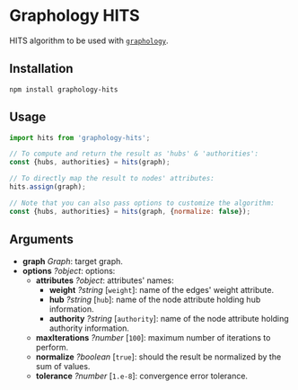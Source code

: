 # Graphology HITS

HITS algorithm to be used with [`graphology`](https://graphology.github.io).

## Installation

```
npm install graphology-hits
```

## Usage

```js
import hits from 'graphology-hits';

// To compute and return the result as 'hubs' & 'authorities':
const {hubs, authorities} = hits(graph);

// To directly map the result to nodes' attributes:
hits.assign(graph);

// Note that you can also pass options to customize the algorithm:
const {hubs, authorities} = hits(graph, {normalize: false});
```

## Arguments

* **graph** *Graph*: target graph.
* **options** *?object*: options:
  * **attributes** *?object*: attributes' names:
    * **weight** *?string* [`weight`]: name of the edges' weight attribute.
    * **hub** *?string* [`hub`]: name of the node attribute holding hub information.
    * **authority** *?string* [`authority`]: name of the node attribute holding authority information. 
  * **maxIterations** *?number* [`100`]: maximum number of iterations to perform.
  * **normalize** *?boolean* [`true`]: should the result be normalized by the sum of values.
  * **tolerance** *?number* [`1.e-8`]: convergence error tolerance.
